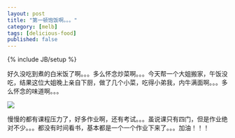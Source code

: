 ```yaml
---
layout: post
title: "第一顿饱饭啊。。。"
category: [melb]
tags: [delicious-food]
published: false
---
```

{% include JB/setup %}

好久没吃到煮的白米饭了啊。。。多么怀念炒菜啊。。。今天帮一个大姐搬家，午饭没吃，结果这位大姐晚上亲自下厨，做了几个小菜，吃得小弟我，内牛满面啊。。。多么怀念的味道啊。。。

![](https://lh4.googleusercontent.com/-PaRzFP4HZdU/T3l7qvYom-I/AAAAAAAAASA/0hfuCky-JQM/s800/03092010124.jpg)

慢慢的都有课程压力了，好多作业啊，还有考试。。。虽说课只有四门，但是作业绝对不少。。。都没有时间看书，基本都是一个一个作业下来了。。。加油！！！